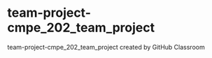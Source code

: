 # team-project-cmpe_202_team_project
team-project-cmpe_202_team_project created by GitHub Classroom
